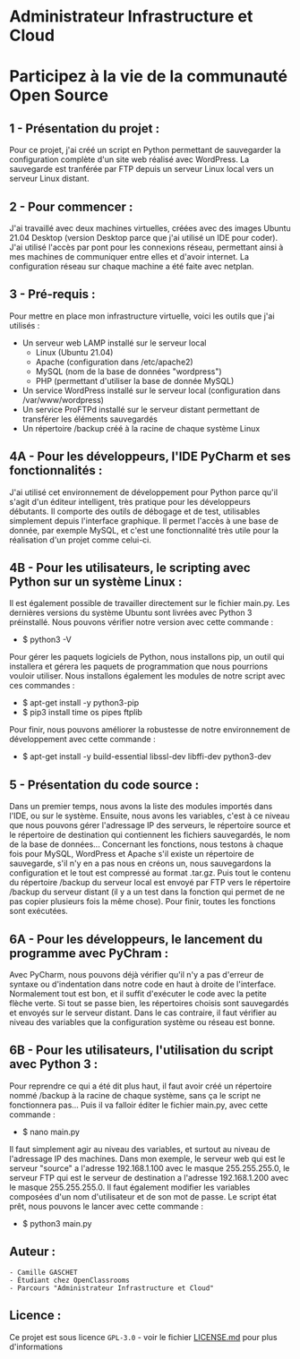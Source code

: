 # Administrateur Infrastructure et Cloud

# Participez à la vie de la communauté Open Source

## 1 - Présentation du projet :

Pour ce projet, j'ai créé un script en Python permettant de sauvegarder la configuration complète d'un site web réalisé avec WordPress.
La sauvegarde est tranférée par FTP depuis un serveur Linux local vers un serveur Linux distant.

## 2 - Pour commencer :

J'ai travaillé avec deux machines virtuelles, créées avec des images Ubuntu 21.04 Desktop (version Desktop parce que j'ai utilisé un IDE pour coder).
J'ai utilisé l'accès par pont pour les connexions réseau, permettant ainsi à mes machines de communiquer entre elles et d'avoir internet.
La configuration réseau sur chaque machine a été faite avec netplan.

## 3 - Pré-requis :

Pour mettre en place mon infrastructure virtuelle, voici les outils que j'ai utilisés :

- Un serveur web LAMP installé sur le serveur local
    - Linux (Ubuntu 21.04)
    - Apache (configuration dans /etc/apache2)
    - MySQL (nom de la base de données "wordpress")
    - PHP (permettant d'utiliser la base de donnée MySQL)
- Un service WordPress installé sur le serveur local (configuration dans /var/www/wordpress)
- Un service ProFTPd installé sur le serveur distant permettant de transférer les éléments sauvegardés
- Un répertoire /backup créé à la racine de chaque système Linux

## 4A - Pour les développeurs, l'IDE PyCharm et ses fonctionnalités :

J'ai utilisé cet environnement de développement pour Python parce qu'il s'agit d'un éditeur intelligent, très pratique pour les développeurs débutants.
Il comporte des outils de débogage et de test, utilisables simplement depuis l'interface graphique.
Il permet l'accès à une base de donnée, par exemple MySQL, et c'est une fonctionnalité très utile pour la réalisation d'un projet comme celui-ci.

## 4B - Pour les utilisateurs, le scripting avec Python sur un système Linux :

Il est également possible de travailler directement sur le fichier main.py. Les dernières versions du système Ubuntu sont livrées avec Python 3 préinstallé.
Nous pouvons vérifier notre version avec cette commande :

- $ python3 -V

Pour gérer les paquets logiciels de Python, nous installons pip, un outil qui installera et gérera les paquets de programmation que nous pourrions vouloir utiliser.
Nous installons également les modules de notre script avec ces commandes :

- $ apt-get install -y python3-pip
- $ pip3 install time os pipes ftplib

Pour finir, nous pouvons améliorer la robustesse de notre environnement de développement avec cette commande :

- $ apt-get install -y build-essential libssl-dev libffi-dev python3-dev

## 5 - Présentation du code source :

Dans un premier temps, nous avons la liste des modules importés dans l'IDE, ou sur le système. Ensuite, nous avons les variables, c'est à ce niveau que nous
pouvons gérer l'adressage IP des serveurs, le répertoire source et le répertoire de destination qui contiennent les fichiers sauvegardés, le nom de la base de données...
Concernant les fonctions, nous testons à chaque fois pour MySQL, WordPress et Apache s'il existe un répertoire de sauvegarde, s'il n'y en a pas nous en
créons un, nous sauvegardons la configuration et le tout est compressé au format .tar.gz. Puis tout le contenu du répertoire /backup du serveur local est
envoyé par FTP vers le répertoire /backup du serveur distant (il y a un test dans la fonction qui permet de ne pas copier plusieurs fois la même chose).
Pour finir, toutes les fonctions sont exécutées.

## 6A - Pour les développeurs, le lancement du programme avec PyChram :

Avec PyCharm, nous pouvons déjà vérifier qu'il n'y a pas d'erreur de syntaxe ou d'indentation dans notre code en haut à droite de l'interface. Normalement
tout est bon, et il suffit d'exécuter le code avec la petite flèche verte. Si tout se passe bien, les répertoires choisis sont sauvegardés et envoyés
sur le serveur distant. Dans le cas contraire, il faut vérifier au niveau des variables que la configuration système ou réseau est bonne.

## 6B - Pour les utilisateurs, l'utilisation du script avec Python 3 :

Pour reprendre ce qui a été dit plus haut, il faut avoir créé un répertoire nommé /backup à la racine de chaque système, sans ça le script ne fonctionnera
pas... Puis il va falloir éditer le fichier main.py, avec cette commande :

- $ nano main.py

Il faut simplement agir au niveau des variables, et surtout au niveau de l'adressage IP des machines. Dans mon exemple, le serveur web qui est le serveur "source" a
l'adresse 192.168.1.100 avec le masque 255.255.255.0, le serveur FTP qui est le serveur de destination a l'adresse 192.168.1.200 avec le masque 255.255.255.0. Il
faut également modifier les variables composées d'un nom d'utilisateur et de son mot de passe. Le script état prêt, nous pouvons le lancer avec cette
commande :

- $ python3 main.py

## Auteur :

    - Camille GASCHET
    - Étudiant chez OpenClassrooms
    - Parcours "Administrateur Infrastructure et Cloud"

## Licence :

Ce projet est sous licence ``GPL-3.0`` - voir le fichier [LICENSE.md](LICENSE.md) pour plus d'informations
